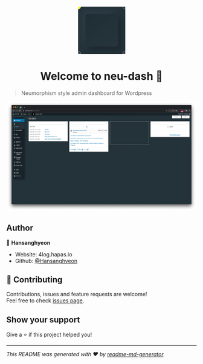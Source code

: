 <p align="center">
<img src="asset/thumnail-min.png" width="125px">
</p>
<h1 align="center">Welcome to neu-dash 👋</h1>

> Neumorphism style admin dashboard for Wordpress

<p align="center">
<img src="asset/example-min.png">
</p>

## Author

👤 **Hansanghyeon**

* Website: 4log.hapas.io
* Github: [@Hansanghyeon](https://github.com/Hansanghyeon)

## 🤝 Contributing

Contributions, issues and feature requests are welcome!<br />Feel free to check [issues page](https://github.com/Hansanghyeon/neu-dash/issues). 

## Show your support

Give a ⭐️ if this project helped you!

***
_This README was generated with ❤️ by [readme-md-generator](https://github.com/kefranabg/readme-md-generator)_